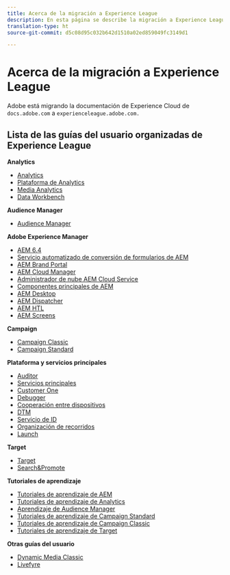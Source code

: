 ```yaml
---
title: Acerca de la migración a Experience League
description: En esta página se describe la migración a Experience League e incluye una lista de vínculos a guías del usuario organizadas.
translation-type: ht
source-git-commit: d5c08d95c032b642d1510a02ed859049fc3149d1

---
```



# Acerca de la migración a Experience League

Adobe está migrando la documentación de Experience Cloud de `docs.adobe.com` a `experienceleague.adobe.com.`

## Lista de las guías del usuario organizadas de Experience League

**Analytics**

* [Analytics](https://docs.adobe.com/content/help/es-ES/experience-cloud/user-guides/home.translate.html)
* [Plataforma de Analytics](https://docs.adobe.com/content/help/es-ES/experience-cloud/user-guides/home.translate.html)
* [Media Analytics](https://docs.adobe.com/content/help/es-ES/experience-cloud/user-guides/home.translate.html)
* [Data Workbench](https://docs.adobe.com/content/help/es-ES/experience-cloud/user-guides/home.translate.html)

**Audience Manager**

* [Audience Manager](https://docs.adobe.com/content/help/es-ES/experience-cloud/user-guides/home.translate.html)

**Adobe Experience Manager**

* [AEM 6.4](https://docs.adobe.com/content/help/es-ES/experience-cloud/user-guides/home.translate.html)
* [Servicio automatizado de conversión de formularios de AEM ](https://docs.adobe.com/content/help/es-ES/experience-cloud/user-guides/home.translate.html)
* [AEM Brand Portal](https://docs.adobe.com/content/help/es-ES/experience-cloud/user-guides/home.translate.html)
* [AEM Cloud Manager](https://docs.adobe.com/content/help/es-ES/experience-cloud/user-guides/home.translate.html)
* [Administrador de nube AEM Cloud Service](https://docs.adobe.com/content/help/es-ES/experience-cloud/user-guides/home.translate.html)
* [Componentes principales de AEM](https://docs.adobe.com/content/help/es-ES/experience-cloud/user-guides/home.translate.html)
* [AEM Desktop](https://docs.adobe.com/content/help/es-ES/experience-cloud/user-guides/home.translate.html)
* [AEM Dispatcher](https://docs.adobe.com/content/help/es-ES/experience-cloud/user-guides/home.translate.html)
* [AEM HTL](https://docs.adobe.com/content/help/es-ES/experience-cloud/user-guides/home.translate.html)
* [AEM Screens](https://docs.adobe.com/content/help/es-ES/experience-cloud/user-guides/home.translate.html)

**Campaign**

* [Campaign Classic](https://docs.adobe.com/content/help/es-ES/experience-cloud/user-guides/home.translate.html)
* [Campaign Standard](https://docs.adobe.com/content/help/es-ES/experience-cloud/user-guides/home.translate.html)

**Plataforma y servicios principales**

* [Auditor](https://docs.adobe.com/content/help/es-ES/experience-cloud/user-guides/home.translate.html)
* [Servicios principales](https://docs.adobe.com/content/help/es-ES/experience-cloud/user-guides/home.translate.html)
* [Customer One](https://docs.adobe.com/content/help/es-ES/experience-cloud/user-guides/home.translate.html)
* [Debugger](https://docs.adobe.com/content/help/es-ES/experience-cloud/user-guides/home.translate.html)
* [Cooperación entre dispositivos](https://docs.adobe.com/content/help/es-ES/experience-cloud/user-guides/home.translate.html)
* [DTM](https://docs.adobe.com/content/help/es-ES/experience-cloud/user-guides/home.translate.html)
* [Servicio de ID](https://docs.adobe.com/content/help/es-ES/experience-cloud/user-guides/home.translate.html)
* [Organización de recorridos](https://docs.adobe.com/content/help/es-ES/experience-cloud/user-guides/home.translate.html)
* [Launch](https://docs.adobe.com/content/help/es-ES/experience-cloud/user-guides/home.translate.html)

**Target**

* [Target](https://docs.adobe.com/content/help/es-ES/experience-cloud/user-guides/home.translate.html)
* [Search&amp;Promote](https://docs.adobe.com/content/help/es-ES/experience-cloud/user-guides/home.translate.html)

**Tutoriales de aprendizaje**

* [Tutoriales de aprendizaje de AEM](https://docs.adobe.com/content/help/es-ES/experience-cloud/user-guides/home.translate.html)
* [Tutoriales de aprendizaje de Analytics](https://docs.adobe.com/content/help/es-ES/experience-cloud/user-guides/home.translate.html)
* [Aprendizaje de Audience Manager](https://docs.adobe.com/content/help/es-ES/experience-cloud/user-guides/home.translate.html)
* [Tutoriales de aprendizaje de Campaign Standard](https://docs.adobe.com/content/help/es-ES/experience-cloud/user-guides/home.translate.html)
* [Tutoriales de aprendizaje de Campaign Classic](https://docs.adobe.com/content/help/es-ES/experience-cloud/user-guides/home.translate.html)
* [Tutoriales de aprendizaje de Target](https://docs.adobe.com/content/help/es-ES/experience-cloud/user-guides/home.translate.html)

**Otras guías del usuario**

* [Dynamic Media Classic](https://docs.adobe.com/content/help/es-ES/experience-cloud/user-guides/home.translate.html)
* [Livefyre](https://docs.adobe.com/content/help/es-ES/experience-cloud/user-guides/home.translate.html)
